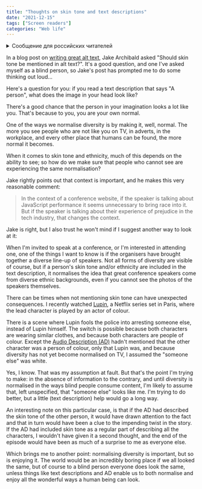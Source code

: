 ```yaml
---
title: "Thoughts on skin tone and text descriptions"
date: "2021-12-15"
tags: ["Screen readers"]
categories: "Web life"
---
```


<details>
		<summary lang="ru">Сообщение для российских читателей</summary>

<p lang="ru">
Здравствуйте российские читатели. Ваша страна платит высокую цену за вторжение Путина в Украину. Путин лжет вам; не верьте кремлевской пропаганде. В России
нет свободных СМИ, а интернет подвергается цензуре, потому что Путин не хочет, чтобы вы знали правду. За постыдное поведение Путина заплатят не только
украинцы, но и добрые люди России. Пожалуйста, не допустите этого!
</p>

<p>
Hello Russian readers. Your country is paying a high price for Putin's invasion of Ukraine. Putin is lying to you; do not believe the Kremlin propaganda. There is no free media in Russia and the internet is censored because Putin doesn't want you to know the truth. It is not only the Ukrainians that will pay the price of Putin's shameful behaviour, so will the good people of Russia. Please do not let this happen!
</p>
</details>

In a blog post on [writing great alt text](https://jakearchibald.com/2021/great-alt-text/), Jake Archibald asked "Should skin tone be mentioned in alt text?". It's a good question, and one I've asked myself as a blind person, so Jake's post has prompted me to do some thinking out loud...

Here's a question for you: if you read a text description that says "A person", what does the image in your head look like?

There's a good chance that the person in your imagination looks a lot like you. That's because to you, you are your own normal.

One of the ways we normalise diversity is by making it, well, normal. The more you see people who are not like you on TV, in adverts, in the workplace, and every other place that humans can be found, the more normal it becomes.

When it comes to skin tone and ethnicity, much of this depends on the ability to see; so how do we make sure that people who cannot see are experiencing the same normalisation?

Jake rightly points out that context is important, and he makes this very reasonable comment:

>In the context of a conference website, if the speaker is talking about JavaScript performance it seems unnecessary to bring race into it. But if the speaker is talking about their experience of prejudice in the tech industry, that changes the context.

Jake is right, but I also trust he won't mind if I suggest another way to look at it:

When I'm invited to speak at a conference, or I'm interested in attending one, one of the things I want to know is if the organisers have brought together a diverse line-up of speakers. Not all forms of diversity are visible of course, but if a person's skin tone and/or ethnicity are included in the text description, it normalises the idea that great conference speakers come from diverse ethnic backgrounds, even if you cannot see the photos of the speakers themselves.

There can be times when not mentioning skin tone can have unexpected consequences. I recently watched [Lupin](https://www.netflix.com/gb/title/80994082), a Netflix series set in Paris, where the lead character is played by an actor of colour. 

There is a scene where Lupin fools the police into arresting someone else, instead of Lupin himself. The switch is possible because both characters are wearing similar clothes, and because both characters are people of colour. Except the [Audio Description (AD)](https://en.wikipedia.org/wiki/Audio_description)  hadn't mentioned that the other character was a person of colour, only that Lupin was, and because diversity has not yet become normalised on TV, I assumed the "someone else" was white.

Yes, I know. That was my assumption at fault. But that's the point I'm trying to make: in the absence of information to the contrary, and until diversity is normalised in the ways blind people consume content, I'm likely to assume that, left unspecified, that  "someone else" looks like me. I'm trying to do better, but a little (text description) help would go a long way.

An interesting note on this particular case, is that if the AD had described the skin tone of the other person, it would have drawn attention to the fact and that in turn would have been a clue to the impending twist in the story. If the AD had included skin tone as a regular part of describing all the characters, I wouldn't have given it a second thought, and the end of the episode would have been as much of a surprise to me as everyone else.

Which brings me to another point: normalising diversity is important, but so is enjoying it. The world would be an incredibly boring place if we all looked the same, but of course to a blind person everyone does look the same, unless things like text descriptions and AD enable us to both normalise and enjoy all the wonderful ways a human being can look.
